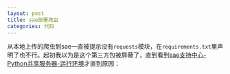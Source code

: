 ```yaml
---
layout: post
title: sae部署爬虫
categories: 代码
---
```

从本地上传的爬虫到sae一直被提示没有`requests`模块，在`requirements.txt`里声明了也不行。起初我以为是这个第三方包被屏蔽了，直到看到[sae支持中心-Python共享服务器-运行环境](https://www.sinacloud.com/doc/sae/python/runtime.html#ji-ben-huan-jing)才直到原因：